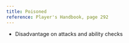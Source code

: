 ```yaml
---
title: Poisoned
reference: Player's Handbook, page 292
---
```


- Disadvantage on attacks and ability checks
